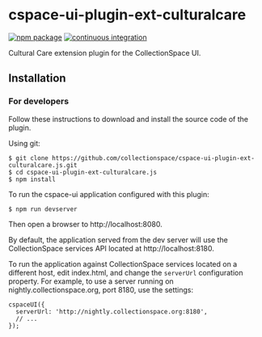 # cspace-ui-plugin-ext-culturalcare

[![npm package](https://img.shields.io/npm/v/cspace-ui-plugin-ext-culturalcare.svg)](https://www.npmjs.com/package/cspace-ui-plugin-ext-culturalcare)
[![continuous integration](https://github.com/collectionspace/cspace-ui-plugin-ext-culturalcare.js/actions/workflows/ci-js.yml/badge.svg?branch=master&event=push)](https://github.com/collectionspace/cspace-ui-plugin-ext-culturalcare.js/actions/workflows/ci-js.yml)

Cultural Care extension plugin for the CollectionSpace UI.

## Installation

### For developers

Follow these instructions to download and install the source code of the plugin.

Using git:

```
$ git clone https://github.com/collectionspace/cspace-ui-plugin-ext-culturalcare.js.git
$ cd cspace-ui-plugin-ext-culturalcare.js
$ npm install
```

To run the cspace-ui application configured with this plugin:

```
$ npm run devserver
```

Then open a browser to http://localhost:8080.

By default, the application served from the dev server will use the CollectionSpace services API
located at http://localhost:8180.

To run the application against CollectionSpace services located on a different host, edit
index.html, and change the `serverUrl` configuration property. For example, to use a server running
on nightly.collectionspace.org, port 8180, use the settings:

```
cspaceUI({
  serverUrl: 'http://nightly.collectionspace.org:8180',
  // ...
});
```
